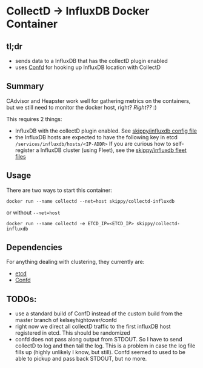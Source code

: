 CollectD -> InfluxDB Docker Container
=========


tl;dr
-----

* sends data to a InfluxDB that has the collectD plugin enabled
* uses [Confd](https://github.com/kelseyhightower/confd) for hooking up InfluxDB location with CollectD


Summary
-------

CAdvisor and Heapster work well for gathering metrics on the containers, but we still need to monitor the docker host, right?  *Right??* :)  

This requires 2 things:

* InfluxDB with the collectD plugin enabled.  See [skippy/influxdb config file](https://github.com/skippy/docker-repo/blob/master/influxdb/config.toml)
* the InfluxDB hosts are expected to have the following key in etcd `/services/influxdb/hosts/<IP-ADDR>`  If you are curious how to self-register a InfluxDB cluster (using Fleet), see the [skippy/influxdb fleet files](https://github.com/skippy/docker-repo/blob/master/influxdb/fleet/boot.sh)


Usage
-------

There are two ways to start this container:

    docker run --name collectd --net=host skippy/collectd-influxdb

or without `--net=host`

	docker run --name collectd -e ETCD_IP=<ETCD_IP> skippy/collectd-influxdb


Dependencies
-------
For anything dealing with clustering, they currently are:

* [etcd](https://github.com/coreos/etcd)
* [Confd](https://github.com/kelseyhightower/confd)



<a name="todos"></a>
TODOs:
-------------------------
* use a standard build of ConfD instead of the custom build from the master branch of kelseyhightower/confd
* right now we direct all collectD traffic to the first influxDB host registered in etcd.  This should be randomized
* confd does not pass along output from STDOUT.  So I have to send collectD to log and then tail the log.  This is a problem in case the log file fills up (highly unlikely I know, but still).  Confd seemed to used to be able to pickup and pass back STDOUT, but no more.